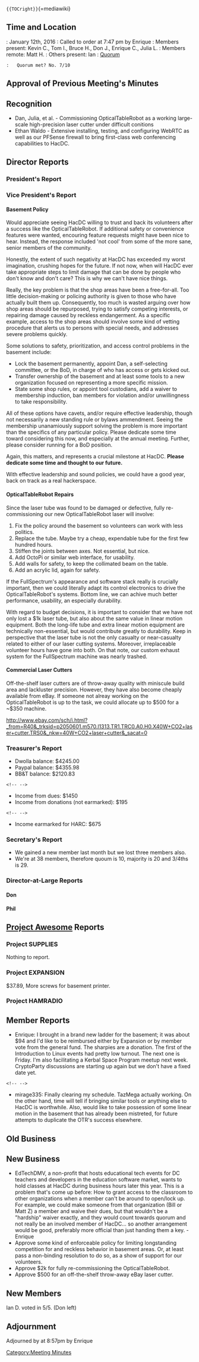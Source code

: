 `{{TOCright}}`{=mediawiki}

## Time and Location

:   January 12th, 2016
:   Called to order at 7:47 pm by Enrique
:   Members present: Kevin C., Tom I., Bruce H., Don J., Enrique C.,
    Julia L.
:   Members remote: Matt H.
:   Others present: Ian
:   [Quorum](Quorum)

    :   Quorum met? No. 7/10

## Approval of Previous Meeting's Minutes

## Recognition

-   Dan, Julia, et al. - Commissioning OpticalTableRobot as a working
    large-scale high-precision laser cutter under difficult conitions
-   Ethan Waldo - Extensive installing, testing, and configuring WebRTC
    as well as our PFSense firewall to bring first-class web
    conferencing capabilities to HacDC.

## Director Reports

### President's Report

### Vice President's Report

#### Basement Policy

Would appreciate seeing HacDC willing to trust and back its volunteers
after a success like the OpticalTableRobot. If additional safety or
convenience features were wanted, encouring feature requests might have
been nice to hear. Instead, the response included 'not cool' from some
of the more sane, senior members of the community.

Honestly, the extent of such negativity at HacDC has exceeded my worst
imagination, crushing hopes for the future. If not now, when will HacDC
ever take appropriate steps to limit damage that can be done by people
who don't know and don't care? This is why we can't have nice things.

Really, the key problem is that the shop areas have been a free-for-all.
Too little decision-making or policing authority is given to those who
have actually built them up. Consequently, too much is wasted arguing
over how shop areas should be repurposed, trying to satisfy competing
interests, or repairing damage caused by reckless endangerment. As a
specific example, access to the shop areas should involve some kind of
vetting procedure that alerts us to persons with special needs, and
addresses severe problems quickly.

Some solutions to safety, prioritization, and access control problems in
the basement include:

-   Lock the basement permanently, appoint Dan, a self-selecting
    committee, or the BoD, in charge of who has access or gets kicked
    out.
-   Transfer ownership of the basement and at least some tools to a new
    organization focused on representing a more specific mission.
-   State some shop rules, or appoint tool custodians, add a waiver to
    membership induction, ban members for violation and/or unwillingness
    to take responsibility.

All of these options have cavets, and/or require effective leadership,
though not necessarily a new standing rule or bylaws ammendment. Seeing
the membership unanamiously support solving the problem is more
important than the specifics of any particular policy. Please dedicate
some time toward considering this now, and especially at the annual
meeting. Further, please consider running for a BoD position.

Again, this matters, and represents a crucial milestone at HacDC.
**Please dedicate some time and thought to our future.**

With effective leadership and sound policies, we could have a good year,
back on track as a real hackerspace.

#### OpticalTableRobot Repairs

Since the laser tube was found to be damaged or defective, fully
re-commissioning our new OpticalTableRobot laser will involve:

1.  Fix the policy around the basement so volunteers can work with less
    politics.
2.  Replace the tube. Maybe try a cheap, expendable tube for the first
    few hundred hours.
3.  Stiffen the joints between axes. Not essential, but nice.
4.  Add OctoPi or similar web interface, for usability.
5.  Add walls for safety, to keep the collimated beam on the table.
6.  Add an acrylic lid, again for safety.

If the FullSpectrum's appearance and software stack really is crucially
important, then we could literally adapt its control electronics to
drive the OpticalTableRobot's systems. Bottom line, we can achive much
better performance, usability, an especially durability.

With regard to budget decisions, it is important to consider that we
have not only lost a \$1k laser tube, but also about the same value in
linear motion equipment. Both the long-life tube and extra linear motion
equipment are technically non-essential, but would contribute greatly to
durability. Keep in perspective that the laser tube is not the only
casualty or near-casualty related to either of our laser cutting
systems. Moreover, irreplaceable volunteer hours have gone into both. On
that note, our custom exhaust system for the FullSpectrum machine was
nearly trashed.

#### Commercial Laser Cutters

Off-the-shelf laser cutters are of throw-away quality with miniscule
build area and lackluster precision. However, they have also become
cheaply available from eBay. If someone not alreay working on the
OpticalTableRobot is up to the task, we could allocate up to \$500 for a
\~\$350 machine.

<http://www.ebay.com/sch/i.html?_from=R40&_trksid=p2050601.m570.l1313.TR1.TRC0.A0.H0.X40W+CO2+laser+cutter.TRS0&_nkw=40W+CO2+laser+cutter&_sacat=0>

### Treasurer's Report

-   Dwolla balance: \$4245.00
-   Paypal balance: \$4355.98
-   BB&T balance: \$2120.83

```{=html}
<!-- -->
```
-   Income from dues: \$1450
-   Income from donations (not earmarked): \$195

```{=html}
<!-- -->
```
-   Income earmarked for HARC: \$675

### Secretary's Report

-   We gained a new member last month but we lost three members also.
-   We're at 38 members, therefore quoum is 10, majority is 20 and
    3/4ths is 29.

### Director-at-Large Reports

#### Don

#### Phil

## [Project Awesome](:Category:Project_Awesome) Reports

### Project SUPPLIES

Nothing to report.

### Project EXPANSION

\$37.89, More screws for basement printer.

### Project HAMRADIO

## Member Reports

-   Enrique: I brought in a brand new ladder for the basement; it was
    about \$94 and I'd like to be reimbursed either by Expansion or by
    member vote from the general fund. The sharpies are a donation. The
    first of the Introduction to Linux events had pretty low turnout.
    The next one is Friday. I'm also facilitating a Kerbal Space Program
    meetup next week. CryptoParty discussions are starting up again but
    we don't have a fixed date yet.

```{=html}
<!-- -->
```
-   mirage335: Finally clearing my schedule. TazMega actually working.
    On the other hand, time will tell if bringing similar tools or
    anything else to HacDC is worthwhile. Also, would like to take
    possession of some linear motion in the basement that has already
    been mistreted, for future attempts to duplicate the OTR's success
    elsewhere.

## Old Business

## New Business

-   EdTechDMV, a non-profit that hosts educational tech events for DC
    teachers and developers in the education software market, wants to
    hold classes at HacDC during business hours later this year. This is
    a problem that's come up before: How to grant access to the
    classroom to other organizations when a member can't be around to
    open/lock up. For example, we could make someone from that
    organization (Bill or Matt Z) a member and waive their dues, but
    that wouldn't be a "hardship" waiver exactly, and they would count
    towards quorum and not really be an involved member of HacDC... so
    another arrangement would be good, preferably more official than
    just handing them a key. - Enrique
-   Approve some kind of enforceable policy for limiting longstanding
    competition for and reckless behavior in basement areas. Or, at
    least pass a non-binding resolution to do so, as a show of support
    for our volunteers.
-   Approve \$2k for fully re-commissioning the OpticalTableRobot.
-   Approve \$500 for an off-the-shelf throw-away eBay laser cutter.

## New Members

Ian D. voted in 5/5. (Don left)

## Adjournment

Adjourned by at 8:57pm by Enrique

[Category:Meeting Minutes](Category:Meeting_Minutes)
